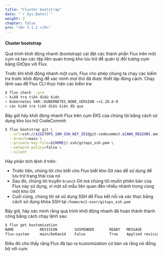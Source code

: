 ```yaml
---
title: "Cluster bootstrap"
date: "`r Sys.Date()`"
weight: 2
chapter: false
pre: "<b> 3.1.2 </b>"
---
```


#### Cluster bootstrap

Quá trình khởi động nhanh (bootstrap) cài đặt các thành phần Flux trên một cụm và tạo các tệp liên quan trong kho lưu trữ để quản lý đối tượng cụm bằng GitOps với Flux.

Trước khi khởi động nhanh một cụm, Flux cho phép chúng ta chạy các kiểm tra trước khởi động để xác minh mọi thứ đã được thiết lập đúng cách. Chạy lệnh sau để Flux CLI thực hiện các kiểm tra:

```bash
$ flux check --pre
> kiểm tra tiền điều kiện
> Kubernetes VAR::KUBERNETES_NODE_VERSION >=1.20.6-0
> các kiểm tra tiền điều kiện đã qua
```

Bây giờ hãy khởi động nhanh Flux trên cụm EKS của chúng tôi bằng cách sử dụng kho lưu trữ CodeCommit:

```bash
$ flux bootstrap git \
  --url=ssh://${GITOPS_IAM_SSH_KEY_ID}@git-codecommit.${AWS_REGION}.amazonaws.com/v1/repos/${EKS_CLUSTER_NAME}-gitops \
  --branch=main \
  --private-key-file=${HOME}/.ssh/gitops_ssh.pem \
  --network-policy=false \
  --silent
```

Hãy phân tích lệnh ở trên:

- Trước tiên, chúng tôi cho biết cho Flux biết kho Git nào để sử dụng để lưu trữ trạng thái của nó
- Sau đó, chúng tôi truyền `branch` Git mà chúng tôi muốn phiên bản của Flux này sử dụng, vì một số mẫu liên quan đến nhiều nhánh trong cùng một kho Git
- Cuối cùng, chúng tôi sẽ sử dụng SSH để Flux kết nối và xác thực bằng cách sử dụng khóa SSH tại `/home/ec2-user/gitops_ssh.pem`

Bây giờ, hãy xác minh rằng quá trình khởi động nhanh đã hoàn thành thành công bằng cách chạy lệnh sau:

```bash
$ flux get kustomization
NAME            REVISION        SUSPENDED       READY   MESSAGE
flux-system     main/6e6ae1d    False           True    Applied revision: main/6e6ae1d
```

Điều đó cho thấy rằng Flux đã tạo ra kustomization cơ bản và rằng nó đồng bộ với cụm.
